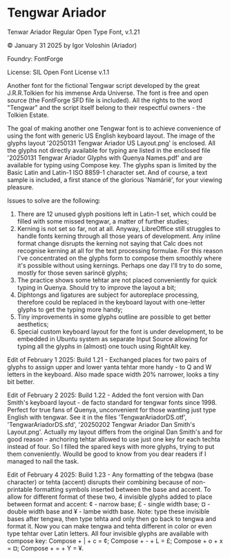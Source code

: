 # Tengwar Ariador
Tenwar Ariador Regular Open Type Font, v.1.21

© January 31 2025 by Igor Voloshin (Ariador)

Foundry: FontForge

License: SIL Open Font License v.1.1

Another font for the fictional Tengwar script developed by the great J.R.R.Tolkien for his immense Arda Universe. The font is free and open source (the FontForge SFD file is included). All the rights to the word "Tengwar" and the script itself belong to their respectful owners - the Tolkien Estate.

The goal of making another one Tengwar font is to achieve convenience of using the font with generic US English keyboard layout. The image of the glyphs layout '20250131 Tengwar Ariador US Layout.png' is enclosed. All the glyphs not directly available for typing are listed in the enclosed file '20250131 Tengwar Ariador Glyphs with Quenya Names.pdf' and are available for typing using Compose key. The glyphs span is limited by the Basic Latin and Latin-1 ISO 8859-1 character set. And of course, a text sample is included, a first stance of the glorious 'Namárië', for your viewing pleasure.

Issues to solve are the following:
  1. There are 12 unused glyph positions left in Latin-1 set, which could be filled with some missed tengwar, a matter of further studies;
  2. Kerning is not set so far, not at all. Anyway, LibreOffice still struggles to handle fonts kerning through all those years of development.
     Any inline format change disrupts the kerning not saying that Calc does not recognise kerning at all for the text processing formulae. For this reason I've concentrated on the glyphs form to compose them smoothly where it's possible without using kernings. Perhaps one day I'll try to do some, mostly for those seven sarincë glyphs;
  4. The practice shows some tehtar are not placed conveniently for quick typing in Quenya. Should try to improve the layout a bit;
  5. Diphtongs and ligatures are subject for autoreplace processing, therefore could be replaced in the keyboard layout with one-letter glyphs to get the typing more handy;
  6. Tiny improvements in some glyphs outline are possible to get better aesthetics;
  7. Special custom keyboard layout for the font is under development, to be embedded in Ubuntu system as separate Input Source allowing for typing all the glyphs in (almost) one touch using RightAlt key.

Edit of February 1 2025: Build 1.21 - Exchanged places for two pairs of glyphs to assign upper and lower yanta tehtar more handy - to Q and W letters in the keyboard. Also made space width 20% narrower, looks a tiny bit better.

Edit of February 2 2025: Build 1.22 - Added the font version with Dan Smith's keyboard layout - de facto standard for tengwar fonts since 1998. Perfect for true fans of Quenya, unconvenient for those wanting just type English with tengwar. See it in the files 'TengwarAriadorDS.otf', 'TengwarAriadorDS.sfd', '20250202 Tengwar Ariador Dan Smith's Layout.png'. Actually my layout differs from the original Dan Smith's and for good reason - anchoring tehtar allowed to use just one key for each techta instead of four. So I filled the spared keys with more glyphs, trying to put them conveniently. Woulld be good to know from you dear readers if I managed to nail the task.

Edit of February 4 2025: Build 1.23 - Any formatting of the tebgwa (base character) or tehta (accent) disrupts their combining because of non-printable formatting symbols inserted between the base and accent. To allow for different format of these two, 4 invisible glyphs added to place between format and accent: ¢ - narrow base; £ - single width base; ¤ - double width base and ¥ - lambe width base. Note: type these invisible bases after tengwa, then type tehta and only then go back to tengwa and format it. Now you can make tengwa and tehta different in color or even type tehtar over Latin letters. All four invisible glyphs are available with compose key: Compose + | + c = ¢; Compose + - + L = £; Compose + o + x = ¤; Compose + = + Y = ¥.
